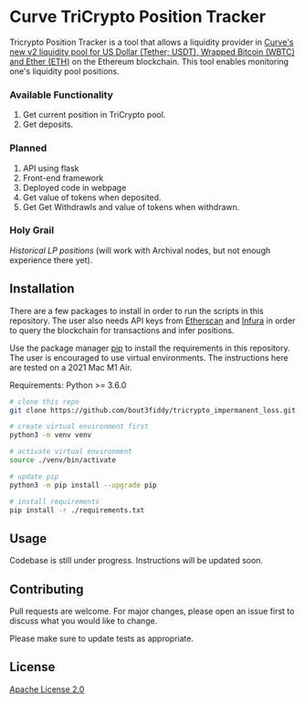 
# Curve TriCrypto Position Tracker

Tricrypto Position Tracker is a tool that allows a liquidity provider in [Curve's new v2 liquidity pool for US Dollar (Tether; USDT), Wrapped Bitcoin (WBTC) and Ether (ETH)](https://curve.fi/tricrypto) on the Ethereum blockchain. This tool enables monitoring one's liquidity pool positions.

### Available Functionality
1. Get current position in TriCrypto pool.
2. Get deposits.

### Planned
1. API using flask
2. Front-end framework
3. Deployed code in webpage
4. Get value of tokens when deposited.
5. Get Get Withdrawls and value of tokens when withdrawn.

### Holy Grail
*Historical LP positions* (will work with Archival nodes, but not enough experience there yet).

## Installation

There are a few packages to install in order to run the scripts in this repository. The user also needs API keys from [Etherscan](https://etherscan.io/apis) and [Infura](https://infura.io/) in order to query the blockchain for transactions and infer positions.

Use the package manager [pip](https://pip.pypa.io/en/stable/) to install the requirements in this repository. The user is encouraged to use virtual environments. The instructions here are tested on a 2021 Mac M1 Air.

Requirements: Python >= 3.6.0

```bash
# clone this repo
git clone https://github.com/bout3fiddy/tricrypto_impermanent_loss.git

# create virtual environment first
python3 -m venv venv

# activate virtual environment
source ./venv/bin/activate

# update pip
python3 -m pip install --upgrade pip

# install requirements
pip install -r ./requirements.txt
```

## Usage

Codebase is still under progress. Instructions will be updated soon.

## Contributing
Pull requests are welcome. For major changes, please open an issue first to discuss what you would like to change.

Please make sure to update tests as appropriate.

## License
[Apache License 2.0](https://github.com/bout3fiddy/tricrypto_impermanent_loss/blob/main/LICENSE)
